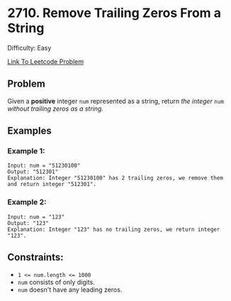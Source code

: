 # 2710. Remove Trailing Zeros From a String
Difficulty: Easy

[Link To Leetcode Problem](https://leetcode.com/problems/remove-trailing-zeros-from-a-string/)

## Problem
Given a **positive** integer `num` represented as a string, return *the integer* `num` *without trailing zeros as a string.*

## Examples
### Example 1:
```
Input: num = "51230100"
Output: "512301"
Explanation: Integer "51230100" has 2 trailing zeros, we remove them and return integer "512301".
```
### Example 2:
```
Input: num = "123"
Output: "123"
Explanation: Integer "123" has no trailing zeros, we return integer "123".
```

## Constraints:
- `1 <= num.length <= 1000`
- `num` consists of only digits.
- `num` doesn't have any leading zeros.
